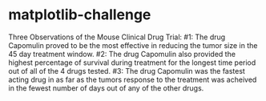 # matplotlib-challenge

Three Observations of the Mouse Clinical Drug Trial:
#1: The drug Capomulin proved to be the most effective in reducing the tumor size in the 45 day treatment window.
#2: The drug Capomulin also provided the highest percentage of survival during treatment for the longest time period out of all of the 4 drugs tested.
#3: The drug Capomulin was the fastest acting drug in as far as the tumors response to the treatment was acheived in the fewest number of days out of any of the other drugs. 
